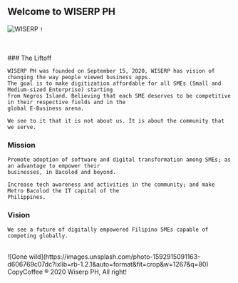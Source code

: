## Welcome to WISERP PH 
![WISERP](https://avatars2.githubusercontent.com/u/40729378?s=120&v=4) `!`

<br/>
<br/>
### The Liftoff 

```
WISERP PH was founded on September 15, 2020, WISERP has vision of changing the way people viewed business apps.
The goal is to make digitization affordable for all SMEs (Small and Medium-sized Enterprise) starting 
from Negros Island. Believing that each SME deserves to be competitive in their respective fields and in the 
global E-Business arena.
```

```
We see to it that it is not about us. It is about the community that we serve.
```

### Mission

```
Promote adoption of software and digital transformation among SMEs; as an advantage to empower their 
businesses, in Bacolod and beyond.
```

```
Increase tech awareness and activities in the community; and make Metro Bacolod the IT capital of the
Philippines.
```


### Vision 

```
We see a future of digitally empowered Filipino SMEs capable of competing globally. 
```


<br/>
![Gone wild](https://images.unsplash.com/photo-1592915091163-d606769c07dc?ixlib=rb-1.2.1&auto=format&fit=crop&w=1267&q=80)


<br/>
CopyCoffee ® 2020 Wiserp PH, All right!
